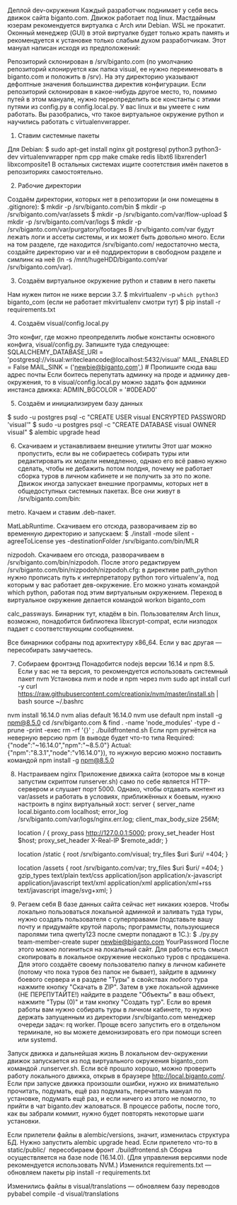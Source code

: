 Деплой dev-окружения
Каждый разработчик поднимает у себя весь движок сайта biganto.com. Движок работает под linux.
Мастдайным юзерам рекомендуется виртуалка с Arch или Debian. WSL не прокатит. Оконный менеджер (GUI) в этой виртуалке будет только жрать память и рекомендуется к установке только слабым духом разработчикам.
Этот мануал написан исходя из предположений:


Репозиторий склонирован в /srv/biganto.com (по умолчанию репозиторий клонируется как папка visual, ее нужно переименовать в biganto.com и положить в /srv). На эту директорию указывают
дефолтные значения большинства директив конфигурации. Если репозиторий склонирован в какое-нибудь другое место, то, помимо
путей в этом мануале, нужно переопределить все константы с этими путями из config.py в config.local.py.
У вас linux и вы умеете с ним работать.
Вы разобрались, что такое виртуальное окружение python и научились работать с
virtualenvwrapper.


1. Ставим системные пакеты

Для Debian:
$ sudo apt-get install nginx git postgresql python3 python3-dev virtualenvwrapper npm cpp make cmake redis libxt6 libxrender1 libxcomposite1
В остальных системах ищите соотетствия имён пакетов в репозиториях самостоятельно.

2. Рабочие директории

Создаём директории, которых нет в репозитории (и они помещены в .gitignore):
$ mkdir -p /srv/biganto.com/bin
$ mkdir -p /srv/biganto.com/var/assets
$ mkdir -p /srv/biganto.com/var/flow-upload
$ mkdir -p /srv/biganto.com/var/logs
$ mkdir -p /srv/biganto.com/var/purgatory/footages
В /srv/biganto.com/var будут лежать логи и ассеты системы, и их может быть довольно много. Если на том разделе, где
находится /srv/biganto.com/ недостаточно места, создайте директорию var и её поддиректории в свободном разделе и симлинк на неё
(ln -s /mnt/hugeHDD/biganto.com/var /srv/biganto.com/var).

3. Создаём виртуальное окружение python и ставим в него пакеты

Нам нужен питон не ниже версии 3.7.
$ mkvirtualenv -p `which python3` biganto_com
(если не работает mkvirtualenv смотри тут)
$ pip install -r requirements.txt

4. Создаём visual/config.local.py

Это конфиг, где можно преопределить любые константы основного конфига, visual/config.py. Запишите туда следующее:
SQLALCHEMY_DATABASE_URI = 'postgresql://visual:writecleancode@localhost:5432/visual'
MAIL_ENABLED = False
MAIL_SINK = ('newbie@biganto.com',) # Пропишите сюда ваш адрес почты
Если боитесь перепутать админку на проде и админку дев-окружения, то в visual/config.local.py можно задать фон админки инстанса движка:
ADMIN_BGCOLOR = '#0DEAD0'

5. Создаём и инициализируем базу данных

$ sudo -u postgres psql -c "CREATE USER visual ENCRYPTED PASSWORD 'visual'"
$ sudo -u postgres psql -c "CREATE DATABASE visual OWNER visual"
$ alembic upgrade head

6. Скачиваем и устанавливаем внешние утилиты
Этот шаг можно пропустить, если вы не собираетесь собирать туры или редактировать их модели немедленно, однако его всё
равно нужно сделать, чтобы не дебажить потом полдня, почему не работает сборка туров в личном кабинете и не получить за это по жопе.
Движок иногда запускает внешние программы, которых нет в общедоступных системных пакетах. Все они живут в /srv/biganto.com/bin:


metro. Качаем и ставим .deb-пакет.

MatLabRuntime. Скачиваем его отсюда,
разворачиваем zip во временную директорию и запускаем:
$ ./install -mode silent -agreeToLicense yes -destinationFolder /srv/biganto.com/bin/MLR


nizpodoh. Скачиваем его отсюда, разворачиваем в
/srv/biganto.com/bin/nizpodoh. После этого редактируем /srv/biganto.com/bin/nizpodoh/nizpodoh.cfg: в директиве path_python
нужно прописать путь к интерпретатору  python того virtualenv'а, под которым у вас работает дев-окружение. Его можно узнать командой
which python, работая под этим виртуальным окружением. Переход в виртуальное окружение делается командой
workon biganto_com


calc_passways. Бинарник тут, кладём в bin.
Пользователям Arch linux, возможно, понадобится библиотека libxcrypt-compat, если низподох падает с соответствующим сообщением.

Все бинарники собраны под архитектуру x86_64. Если у вас другая — пересобирать замучаетесь.

7. Собираем фронтэнд
Понадобится nodejs версии 16.14 и npm 8.5.
Если у вас не та версия, то рекомендуется использовать системный пакет nvm
Установка nvm и node и npm через nvm
sudo apt install curl -y 
curl https://raw.githubusercontent.com/creationix/nvm/master/install.sh | bash 
source ~/.bashrc

nvm install 16.14.0
nvm alias default 16.14.0
nvm use default
npm install -g npm@8.5.0
cd /srv/biganto.com & find . -name 'node_modules' -type d -prune -print -exec rm -rf '{}' \;
./buildfrontend.sh
Если npm ругнётся на неверную версию npm (в выводе будет что-то типа Required: {"node":"~16.14.0","npm":"~8.5.0"} Actual: {"npm":"8.3.1","node":"v16.14.0"}), то нужную версию можно поставить командой
npm install -g npm@8.5.0

8. Настраиваем nginx
Приложение движка сайта (которое мы в конце запустим скриптом runserver.sh) само по себе является HTTP-сервером и
слушает порт 5000. Однако, чтобы отдавать контент из var/assets и работать в условиях, приближённых к боевым, нужно настроить
в nginx виртуальный хост:
server {
    server_name local.biganto.com localhost;
    error_log /srv/biganto.com/var/logs/nginx.err.log;
    client_max_body_size 256M;

    location / {
        proxy_pass http://127.0.0.1:5000;
        proxy_set_header Host $host;
        proxy_set_header X-Real-IP $remote_addr;
    }

    location /static {
        root /srv/biganto.com/visual;
        try_files $uri $uri/ =404;
    }

    location /assets {
        root /srv/biganto.com/var;
        try_files $uri $uri/ =404;
    }
    gzip_types text/plain text/css application/json application/x-javascript application/javascript text/xml application/xml application/xml+rss text/javascript image/svg+xml;
}

9. Регаем себя
В базе данных сайта сейчас нет никаких юзеров. Чтобы локально пользоваться локальной админкой и заливать туда туры, нужно
создать пользователя с суперправами (подставьте вашу почту и придумайте крутой пароль; программсты, пользующиеся паролями
типа qwerty123 после смерти попадают в 1С.):
$ ./py.py team-member-create super newbie@biganto.com YourPassword 
После этого можно логиниться на локальный сайт. Для работы есть смысл скопировать в локальное окружение несколько туров с продакшена.
Для этого создаёте своему пользователю папку в личном кабинете (потому что пока туров без папок не бывает), зайдите в админку
боевого сервера и в разделе "Туры" в свойствах любого тура нажмите кнопку "Скачать в ZIP". Затем в уже локальной админке (НЕ ПЕРЕПУТАЙТЕ!)
найдите в разделе "Объекты" в ваш объект, нажмите "Туры (0)" и там кнопку "Создать тур".
Если во время работы вам нужно собирать туры в личном кабинете, то нужно держать запущенным из директории /srv/biganto.com
менеджер очереди задач: rq worker. Проще всего запустить его в отдельном терминале, но вы можете демонизировать его при помощи
screen или systemd.

Запуск движка и дальнейшая жизнь
В локальном dev-окружении движок запускается из под виртуального окружения biganto_com командой .runserver.sh. Если всё прошло
хорошо, можно проверить работу локального движка, открыв в браузере http://local.biganto.com/. Если при
запуске движка произошли ошибки, нужно их внимательно прочитать, подумать, ещё раз подумать, перечитать мануал по установке, подумать
ещё раз, и если ничего из этого не помогло, то прийти в чат biganto.dev жаловаться.
В процессе работы, после того, как вы забрали коммит, нужно будет повторять некоторые шаги установки.

Если прилетели файлы в alembic/versions, значит, изменилась структура БД. Нужно запустить alembic upgrade head.
Если прилетело что-то в static/public/ ­ пересобираем фронт ./buildfrontend.sh Сборка осуществляется на базе node (16.14.0). (Для управления версиями node рекомендуется использовать NVM.)
Изменился requirements.txt — обновляем пакеты pip install -r requirements.txt

Изменились файлы в visual/translations — обновляем базу переводов pybabel compile -d visual/translations
